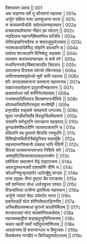 वैशम्पायन उवाच ||	001    
अथ सङ्गम्य सर्वे तु कौरवाणां महारथाः |	001a   
अर्जुनं सहिता यत्ताः प्रत्ययुध्यन्त भारत ||	001c   
स सायकमयैर्जालैः सर्वतस्तान्महारथान् |	002a   
प्राच्छादयदमेयात्मा नीहार इव पर्वतान् ||	002c   
नदद्भिश्च महानागैर्हेषमाणैश्च वाजिभिः |	003a   
भेरीशङ्खनिनादैश्च स शब्दस्तुमुलोऽभवत् ||	003c   
नराश्वकायान्निर्भिद्य लोहानि कवचानि च |	004a   
पार्थस्य शरजालानि विनिष्पेतुः सहस्रशः ||	004c   
त्वरमाणः शरानस्यन्पाण्डवः स बभौ रणे |	005a   
मध्यन्दिनगतोऽर्चिष्माञ्शरदीव दिवाकरः ||	005c   
उपप्लवन्त वित्रस्ता रथेभ्यो रथिनस्तदा |	006a   
सादिनश्चाश्वपृष्ठेभ्यो भूमौ चापि पदातयः ||	006c   
शरैः सन्ताड्यमानानां कवचानां महात्मनाम् |	007a   
ताम्रराजतलोहानां प्रादुरासीन्महास्वनः ||	007c  
छन्नमायोधनं सर्वं शरीरैर्गतचेतसाम् |	008a   
गजाश्वसादिभिस्तत्र शितबाणात्तजीवितैः ||	008c  
थोपस्थाभिपतितैरास्तृता मानवैर्मही |	009a   
प्रनृत्यदिव सङ्ग्रामे चापहस्तो धनञ्जयः ||	009c   
श्रुत्वा गाण्डीवनिर्घोषं विस्फूर्जितमिवाशनेः |	010a   
त्रस्तानि सर्वभूतानि व्यगच्छन्त महाहवात् ||	010c   
कुण्डलोष्णीषधारीणि जातरूपस्रजानि च |	011a   
पतितानि स्म दृश्यन्ते शिरांसि रणमूर्धनि ||	011c   
विशिखोन्मथितैर्गात्रैर्बाहुभिश्च सकार्मुकैः |	012a   
सहस्ताभरणैश्चान्यैः प्रच्छन्ना भाति मेदिनी ||	012c   
शिरसां पात्यमानानामन्तरा निशितैः शरैः |	013a   
अश्मवृष्टिरिवाकाशादभवद्भरतर्षभ ||	013c   
दर्शयित्वा तथात्मानं रौद्रं रुद्रपराक्रमः |	014a   
अवरुद्धश्चरन्पार्थो दशवर्षाणि त्रीणि च |	014c   
क्रोधाग्निमुत्सृजद्घोरं धार्तराष्ट्रेषु पाण्डवः ||	014e   
तस्य तद्दहतः सैन्यं दृष्ट्वा चैव पराक्रमम् |	015a   
सर्वे शान्तिपरा योधा धार्तराष्ट्रस्य पश्यतः ||	015c   
वित्रासयित्वा तत्सैन्यं द्रावयित्वा महारथान् |	016a   
अर्जुनो जयतां श्रेष्ठः पर्यवर्तत भारत ||	016c   
प्रावर्तयन्नदीं घोरां शोणितौघतरङ्गिणीम् |	017a   
अस्थिशैवलसम्बाधां युगान्ते कालनिर्मिताम् ||	017c   
शरचापप्लवां घोरां मांसशोणितकर्दमाम् |	018a   
महारथमहाद्वीपां शङ्खदुन्दुभिनिस्वनाम् |	018c   
चकार महतीं पार्थो नदीमुत्तरशोणिताम् ||	018e   
आददानस्य हि शरान्सन्धाय च विमुञ्चतः |	019a   
विकर्षतश्च गाण्डीवं न किञ्चिद्दृश्यतेऽन्तरम् ||	019c   
